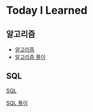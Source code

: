 # Today I Learned

## 알고리즘
- [알고리즘](./Algorithm)
- [알고리즘 풀이](./APS)

## SQL
[SQL](./SQL.md)

[SQL 풀이](./SQLexercises.md)
